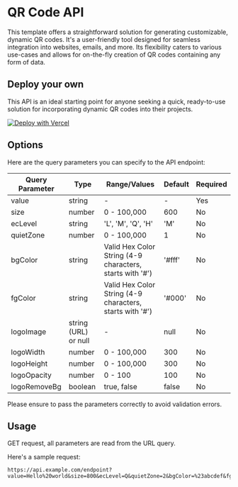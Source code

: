 # QR Code API

This template offers a straightforward solution for generating customizable, dynamic QR codes. It's a user-friendly tool designed for seamless integration into websites, emails, and more. Its flexibility caters to various use-cases and allows for on-the-fly creation of QR codes containing any form of data.

## Deploy your own

This API is an ideal starting point for anyone seeking a quick, ready-to-use solution for incorporating dynamic QR codes into their projects.

[![Deploy with Vercel](https://vercel.com/button)](https://vercel.com/new/clone?repository-url=https://github.com/jmcmullen/qr-codes/api&project-name=qr-codes-api&repository-name=qr-codes-api)

## Options

Here are the query parameters you can specify to the API endpoint:

| Query Parameter | Type                 | Range/Values                                             | Default | Required |
| --------------- | -------------------- | -------------------------------------------------------- | ------- | -------- |
| value           | string               | -                                                        | -       | Yes      |
| size            | number               | 0 - 100,000                                              | 600     | No       |
| ecLevel         | string               | 'L', 'M', 'Q', 'H'                                       | 'M'     | No       |
| quietZone       | number               | 0 - 100,000                                              | 1       | No       |
| bgColor         | string               | Valid Hex Color String (4-9 characters, starts with '#') | '#fff'  | No       |
| fgColor         | string               | Valid Hex Color String (4-9 characters, starts with '#') | '#000'  | No       |
| logoImage       | string (URL) or null | -                                                        | null    | No       |
| logoWidth       | number               | 0 - 100,000                                              | 300     | No       |
| logoHeight      | number               | 0 - 100,000                                              | 300     | No       |
| logoOpacity     | number               | 0 - 100                                                  | 100     | No       |
| logoRemoveBg    | boolean              | true, false                                              | false   | No       |

Please ensure to pass the parameters correctly to avoid validation errors.

## Usage

GET request, all parameters are read from the URL query.

Here's a sample request:

```
https://api.example.com/endpoint?value=Hello%20world&size=800&ecLevel=Q&quietZone=2&bgColor=%23abcdef&fgColor=%23123456&logoImage=https%3A%2F%2Fexample.com%2Flogo.png&logoWidth=400&logoHeight=400&logoOpacity=80&logoRemoveBg=true
```
